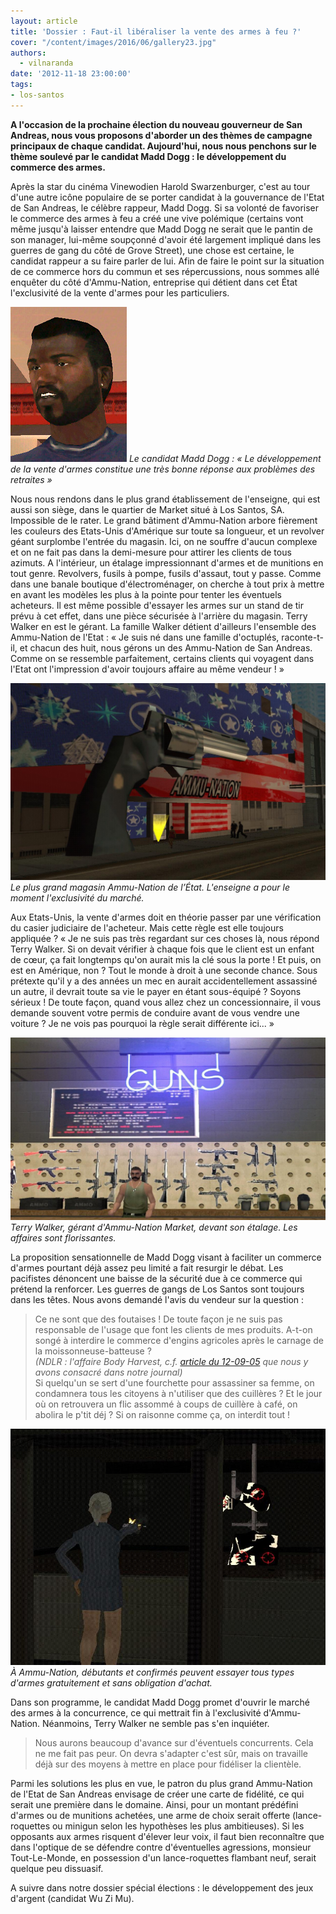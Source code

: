 ```yaml
---
layout: article
title: 'Dossier : Faut-il libéraliser la vente des armes à feu ?'
cover: "/content/images/2016/06/gallery23.jpg"
authors:
  - vilnaranda
date: '2012-11-18 23:00:00'
tags:
- los-santos
---
```


 **A l'occasion de la prochaine élection du nouveau gouverneur de San Andreas, nous vous proposons d'aborder un des thèmes de campagne principaux de chaque candidat. Aujourd'hui, nous nous penchons sur le thème soulevé par le candidat Madd Dogg : le développement du commerce des armes.**

Après la star du cinéma Vinewodien Harold Swarzenburger, c'est au tour d'une autre icône populaire de se porter candidat à la gouvernance de l'Etat de San Andreas, le célèbre rappeur, Madd Dogg. Si sa volonté de favoriser le commerce des armes à feu a créé une vive polémique (certains vont même jusqu'à laisser entendre que Madd Dogg ne serait que le pantin de son manager, lui-même soupçonné d'avoir été largement impliqué dans les guerres de gang du côté de Grove Street), une chose est certaine, le candidat rappeur a su faire parler de lui. Afin de faire le point sur la situation de ce commerce hors du commun et ses répercussions, nous sommes allé enquêter du côté d'Ammu-Nation, entreprise qui détient dans cet État l'exclusivité de la vente d'armes pour les particuliers.

![Le candidat Madd Dogg : « Le développement de la vente d'armes constitue une très bonne réponse aux problèmes des retraites »](/content/images/2016/06/Madd_Dogg_%28SA%29.jpg)
_Le candidat Madd Dogg : « Le développement de la vente d'armes constitue une très bonne réponse aux problèmes des retraites »_

Nous nous rendons dans le plus grand établissement de l'enseigne, qui est aussi son siège, dans le quartier de Market situé à Los Santos, SA. Impossible de le rater. Le grand bâtiment d'Ammu-Nation arbore fièrement les couleurs des Etats-Unis d'Amérique sur toute sa longueur, et un revolver géant surplombe l'entrée du magasin. Ici, on ne souffre d'aucun complexe et on ne fait pas dans la demi-mesure pour attirer les clients de tous azimuts. A l'intérieur, un étalage impressionnant d'armes et de munitions en tout genre. Revolvers, fusils à pompe, fusils d'assaut, tout y passe. Comme dans une banale boutique d'électroménager, on cherche à tout prix à mettre en avant les modèles les plus à la pointe pour tenter les éventuels acheteurs. Il est même possible d'essayer les armes sur un stand de tir prévu à cet effet, dans une pièce sécurisée à l'arrière du magasin. Terry Walker en est le gérant. La famille Walker détient d'ailleurs l'ensemble des Ammu-Nation de l'Etat : « Je suis né dans une famille d'octuplés, raconte-t-il, et chacun des huit, nous gérons un des Ammu-Nation de San Andreas. Comme on se ressemble parfaitement, certains clients qui voyagent dans l'Etat ont l'impression d'avoir toujours affaire au même vendeur ! »

![Le plus grand magasin Ammu-Nation de l’État. L'enseigne a pour le moment l'exclusivité du marché.](/content/images/2016/06/gallery23_0.jpg)
_Le plus grand magasin Ammu-Nation de l’État. L'enseigne a pour le moment l'exclusivité du marché._

Aux Etats-Unis, la vente d'armes doit en théorie passer par une vérification du casier judiciaire de l'acheteur. Mais cette règle est elle toujours appliquée ? « Je ne suis pas très regardant sur ces choses là, nous répond Terry Walker. Si on devait vérifier à chaque fois que le client est un enfant de cœur, ça fait longtemps qu'on aurait mis la clé sous la porte ! Et puis, on est en Amérique, non ? Tout le monde à droit à une seconde chance. Sous prétexte qu'il y a des années un mec en aurait accidentellement assassiné un autre, il devrait toute sa vie le payer en étant sous-équipé ? Soyons sérieux ! De toute façon, quand vous allez chez un concessionnaire, il vous demande souvent votre permis de conduire avant de vous vendre une voiture ? Je ne vois pas pourquoi la règle serait différente ici... »

![Terry Walker, gérant d'Ammu-Nation Market, devant son étalage. Les affaires sont florissantes.](/content/images/2016/06/gallery38.jpg)
_Terry Walker, gérant d'Ammu-Nation Market, devant son étalage. Les affaires sont florissantes._

La proposition sensationnelle de Madd Dogg visant à faciliter un commerce d'armes pourtant déjà assez peu limité a fait resurgir le débat. Les pacifistes dénoncent une baisse de la sécurité due à ce commerce qui prétend la renforcer. Les guerres de gangs de Los Santos sont toujours dans les têtes. Nous avons demandé l'avis du vendeur sur la question :

> Ce ne sont que des foutaises ! De toute façon je ne suis pas responsable de l'usage que font les clients de mes produits. A-t-on songé à interdire le commerce d'engins agricoles après le carnage de la moissonneuse-batteuse ?  
> _(NDLR : l'affaire Body Harvest, c.f. [article du 12-09-05](/2005/09/12/body-harvest/) que nous y avons consacré dans notre journal)_  
> Si quelqu'un se sert d'une fourchette pour assassiner sa femme, on condamnera tous les citoyens à n'utiliser que des cuillères ? Et le jour où on retrouvera un flic assommé à coups de cuillère à café, on abolira le p'tit déj ? Si on raisonne comme ça, on interdit tout !

![À Ammu-Nation, débutants et confirmés peuvent essayer tous types d'armes gratuitement et sans obligation d'achat.](/content/images/2016/06/gallery45.jpg)
_À Ammu-Nation, débutants et confirmés peuvent essayer tous types d'armes gratuitement et sans obligation d'achat._

Dans son programme, le candidat Madd Dogg promet d'ouvrir le marché des armes à la concurrence, ce qui mettrait fin à l'exclusivité d'Ammu-Nation. Néanmoins, Terry Walker ne semble pas s'en inquiéter.

> Nous aurons beaucoup d'avance sur d'éventuels concurrents. Cela ne me fait pas peur. On devra s'adapter c'est sûr, mais on travaille déjà sur des moyens à mettre en place pour fidéliser la clientèle.

Parmi les solutions les plus en vue, le patron du plus grand Ammu-Nation de l'Etat de San Andreas envisage de créer une carte de fidélité, ce qui serait une première dans le domaine. Ainsi, pour un montant prédéfini d'armes ou de munitions achetées, une arme de choix serait offerte (lance-roquettes ou minigun selon les hypothèses les plus ambitieuses). Si les opposants aux armes risquent d'élever leur voix, il faut bien reconnaître que dans l'optique de se défendre contre d'éventuelles agressions, monsieur Tout-Le-Monde, en possession d'un lance-roquettes flambant neuf, serait quelque peu dissuasif.

A suivre dans notre dossier spécial élections : le développement des jeux d'argent (candidat Wu Zi Mu).